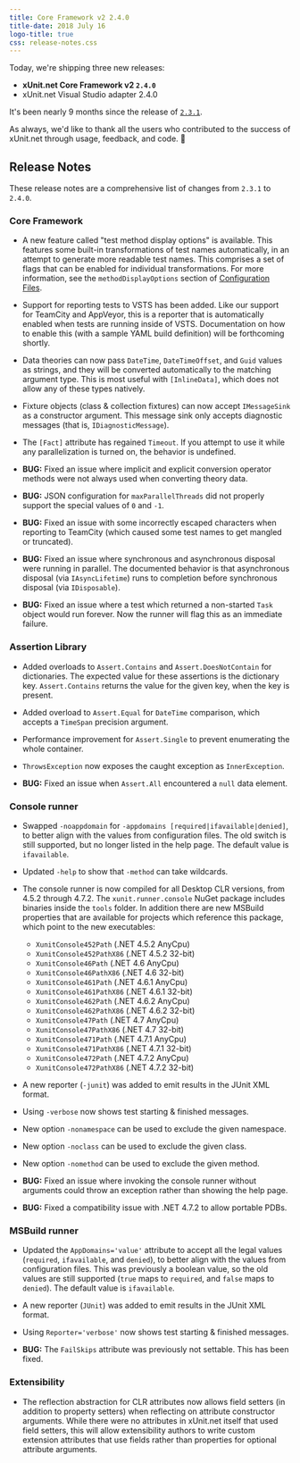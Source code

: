 ```yaml
---
title: Core Framework v2 2.4.0
title-date: 2018 July 16
logo-title: true
css: release-notes.css
---
```


Today, we're shipping three new releases:

* **xUnit.net Core Framework v2 `2.4.0`**
* xUnit.net Visual Studio adapter 2.4.0

It's been nearly 9 months since the release of [`2.3.1`](2.3.1).

As always, we'd like to thank all the users who contributed to the success of xUnit.net through usage, feedback, and code. 🎉

## Release Notes

These release notes are a comprehensive list of changes from `2.3.1` to `2.4.0`.

### Core Framework

* A new feature called "test method display options" is available. This features some built-in transformations of test names automatically, in an attempt to generate more readable test names. This comprises a set of flags that can be enabled for individual transformations. For more information, see the `methodDisplayOptions` section of [Configuration Files](/docs/config-xunit-runner-json).

* Support for reporting tests to VSTS has been added. Like our support for TeamCity and AppVeyor, this is a reporter that is automatically enabled when tests are running inside of VSTS. Documentation on how to enable this (with a sample YAML build definition) will be forthcoming shortly.

* Data theories can now pass `DateTime`, `DateTimeOffset`, and `Guid` values as strings, and they will be converted automatically to the matching argument type. This is most useful with `[InlineData]`, which does not allow any of these types natively.

* Fixture objects (class & collection fixtures) can now accept `IMessageSink` as a constructor argument. This message sink only accepts diagnostic messages (that is, `IDiagnosticMessage`).

* The `[Fact]` attribute has regained `Timeout`. If you attempt to use it while any parallelization is turned on, the behavior is undefined.

* **BUG:** Fixed an issue where implicit and explicit conversion operator methods were not always used when converting theory data.

* **BUG:** JSON configuration for `maxParallelThreads` did not properly support the special values of `0` and `-1`.

* **BUG:** Fixed an issue with some incorrectly escaped characters when reporting to TeamCity (which caused some test names to get mangled or truncated).

* **BUG:** Fixed an issue where synchronous and asynchronous disposal were running in parallel. The documented behavior is that asynchronous disposal (via `IAsyncLifetime`) runs to completion before synchronous disposal (via `IDisposable`).

* **BUG:** Fixed an issue where a test which returned a non-started `Task` object would run forever. Now the runner will flag this as an immediate failure.

### Assertion Library

* Added overloads to `Assert.Contains` and `Assert.DoesNotContain` for dictionaries. The expected value for these assertions is the dictionary key. `Assert.Contains` returns the value for the given key, when the key is present.

* Added overload to `Assert.Equal` for `DateTime` comparison, which accepts a `TimeSpan` precision argument.

* Performance improvement for `Assert.Single` to prevent enumerating the whole container.

* `ThrowsException` now exposes the caught exception as `InnerException`.

* **BUG:** Fixed an issue when `Assert.All` encountered a `null` data element.

### Console runner

* Swapped `-noappdomain` for `-appdomains [required|ifavailable|denied]`, to better align with the values from configuration files. The old switch is still supported, but no longer listed in the help page. The default value is `ifavailable`.

* Updated `-help` to show that `-method` can take wildcards.

* The console runner is now compiled for all Desktop CLR versions, from 4.5.2 through 4.7.2. The `xunit.runner.console` NuGet package includes binaries inside the `tools` folder. In addition there are new MSBuild properties that are available for projects which reference this package, which point to the new executables:

  * `XunitConsole452Path` (.NET 4.5.2 AnyCpu)
  * `XunitConsole452PathX86` (.NET 4.5.2 32-bit)
  * `XunitConsole46Path` (.NET 4.6 AnyCpu)
  * `XunitConsole46PathX86` (.NET 4.6 32-bit)
  * `XunitConsole461Path` (.NET 4.6.1 AnyCpu)
  * `XunitConsole461PathX86` (.NET 4.6.1 32-bit)
  * `XunitConsole462Path` (.NET 4.6.2 AnyCpu)
  * `XunitConsole462PathX86` (.NET 4.6.2 32-bit)
  * `XunitConsole47Path` (.NET 4.7 AnyCpu)
  * `XunitConsole47PathX86` (.NET 4.7 32-bit)
  * `XunitConsole471Path` (.NET 4.7.1 AnyCpu)
  * `XunitConsole471PathX86` (.NET 4.7.1 32-bit)
  * `XunitConsole472Path` (.NET 4.7.2 AnyCpu)
  * `XunitConsole472PathX86` (.NET 4.7.2 32-bit)

* A new reporter (`-junit`) was added to emit results in the JUnit XML format.

* Using `-verbose` now shows test starting & finished messages.

* New option `-nonamespace` can be used to exclude the given namespace.

* New option `-noclass` can be used to exclude the given class.

* New option `-nomethod` can be used to exclude the given method.

* **BUG:** Fixed an issue where invoking the console runner without arguments could throw an exception rather than showing the help page.

* **BUG:** Fixed a compatibility issue with .NET 4.7.2 to allow portable PDBs.

### MSBuild runner

* Updated the `AppDomains='value'` attribute to accept all the legal values (`required`, `ifavailable`, and `denied`), to better align with the values from configuration files. This was previously a boolean value, so the old values are still supported (`true` maps to `required`, and `false` maps to `denied`). The default value is `ifavailable`.

* A new reporter (`JUnit`) was added to emit results in the JUnit XML format.

* Using `Reporter='verbose'` now shows test starting & finished messages.

* **BUG:** The `FailSkips` attribute was previously not settable. This has been fixed.

### Extensibility

* The reflection abstraction for CLR attributes now allows field setters (in addition to property setters) when reflecting on attribute constructor arguments. While there were no attributes in xUnit.net itself that used field setters, this will allow extensibility authors to write custom extension attributes that use fields rather than properties for optional attribute arguments.
